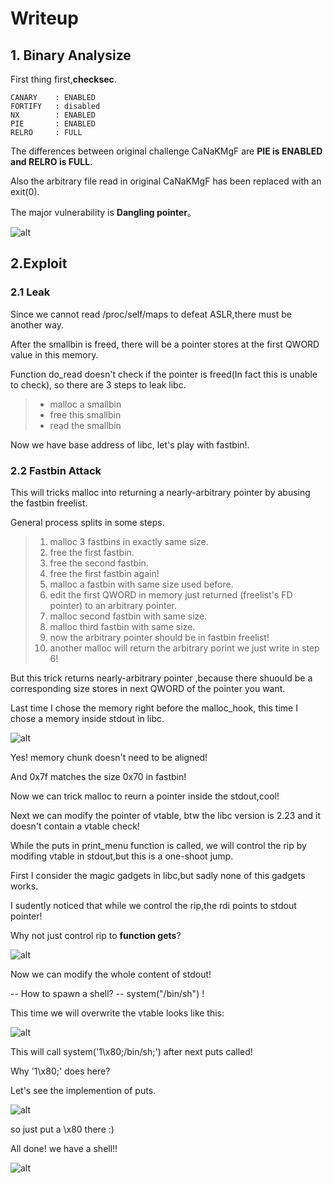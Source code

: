 # Writeup

## 1. Binary Analysize

First thing first,**checksec**.

```
CANARY    : ENABLED
FORTIFY   : disabled
NX        : ENABLED
PIE       : ENABLED
RELRO     : FULL
```

The differences between original challenge CaNaKMgF are **PIE is ENABLED and RELRO is FULL**.

Also the arbitrary file read in original CaNaKMgF has been replaced with an exit(0).

The major vulnerability is **Dangling pointer**。

![alt](https://raw.githubusercontent.com/Kung-Pao-Chicken/ctf/master/2017_ASIS_CTF/CaNaKMgF_remastered/1.jpg)

## 2.Exploit

### 2.1 Leak
Since we cannot read /proc/self/maps to defeat ASLR,there must be another way.

After the smallbin is freed, there will be a pointer stores at the first QWORD value in this memory.

Function do_read doesn't check if the pointer is freed(In fact this is unable to check), so there are 3 steps to leak libc.

> * malloc a smallbin
> * free this smallbin
> * read the smallbin

Now we have base address of libc, let's play with fastbin!.

### 2.2 Fastbin Attack

This will tricks malloc into returning a nearly-arbitrary pointer by abusing the fastbin freelist.

General process splits in some steps.

> 1. malloc 3 fastbins in exactly same size.
> 2. free the first fastbin.
> 3. free the second fastbin.
> 4. free the first fastbin again!
> 5. malloc a fastbin with same size used before.
> 6. edit the first QWORD in memory just returned (freelist's FD pointer) to an arbitrary pointer.
> 7. malloc second fastbin with same size.
> 8. malloc third fastbin with same size.
> 9. now the arbitrary pointer should be in fastbin freelist!
> 10. another malloc will return the arbitrary porint we just write in step 6!

But this trick returns nearly-arbitrary pointer ,because there shuould be a corresponding size stores in next QWORD of the pointer you want.

Last time I chose the memory right before the malloc_hook, this time I chose a memory inside stdout in libc.

![alt](https://raw.githubusercontent.com/Kung-Pao-Chicken/ctf/master/2017_ASIS_CTF/CaNaKMgF_remastered/2.jpg)

Yes! memory chunk doesn't need to be aligned!

And 0x7f matches the size 0x70 in fastbin!

Now we can trick malloc to reurn a pointer inside the stdout,cool!

Next we can modify the pointer of vtable, btw the libc version is 2.23 and it doesn't contain a vtable check!

While the puts in print_menu function is called, we will control the rip by modifing vtable in stdout,but this is a one-shoot jump.

First I consider the magic gadgets in libc,but sadly none of this gadgets works.

I sudently noticed that while we control the rip,the rdi points to stdout pointer!

Why not just control rip to **function gets**?

![alt](https://raw.githubusercontent.com/Kung-Pao-Chicken/ctf/master/2017_ASIS_CTF/CaNaKMgF_remastered/3.jpg)

Now we can modify the whole content of stdout!

-- How to spawn a shell?
-- system("/bin/sh") !

This time we will overwrite the vtable looks like this:

![alt](https://raw.githubusercontent.com/Kung-Pao-Chicken/ctf/master/2017_ASIS_CTF/CaNaKMgF_remastered/4.jpg)

This will call system('1\x80;/bin/sh;') after next puts called!

Why '1\x80;' does here?

Let's see the implemention of puts.

![alt](https://raw.githubusercontent.com/Kung-Pao-Chicken/ctf/master/2017_ASIS_CTF/CaNaKMgF_remastered/5.jpg)

so just put a \x80 there :)

All done! we have a shell!!

![alt](https://raw.githubusercontent.com/Kung-Pao-Chicken/ctf/master/2017_ASIS_CTF/CaNaKMgF_remastered/6.jpg)
